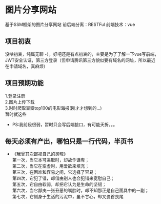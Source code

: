 # 图片分享网站
基于SSM框架的图片分享网站
前后端分离：RESTFul
前端技术：vue

## 项目初衷
没啥初衷，纯属无聊 -），好吧还是有点初衷的，主要是为了了解一下vue写前端，JWT安全认证，第三方登录（但申请腾讯第三方貌似要有域名的网址，所以最近在申请域名，真麻烦）
## 项目预期功能
1.登录注册<br>
2.图片上传下载<br>
3.时时爬取豆瓣top100的电影海报(刚才才想到的...)<br>
暂时就这些<br>
* PS:我前段很弱，暂时只会写后端接口，有可能夭折。。。


## 每天必须有产出，哪怕只是一行代码，半页书
* 《我曾其次鄙视自己的灵魂》<br>
第一次，当它本可进取时，却故作谦卑；<br>
第二次，当它在空虚时，用爱欲来填充；<br>
第三次，在困难和容易之间，它选择了容易；<br>
第四次，它犯了错，却借由别人也会犯错来宽慰自己；<br>
第五次，它自由软弱，却把它认为是生命的坚韧；<br>
第六次，当它鄙夷一张丑恶的嘴脸时，却不知那正是自己面具中的一副；<br>
第七次，它侧身于生活的污泥中，虽不甘心，却又畏首畏尾<br>
